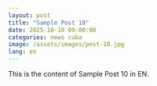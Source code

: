 ```yaml
---
layout: post
title: "Sample Post 10"
date: 2025-10-10 09:00:00
categories: news cuba
image: /assets/images/post-10.jpg
lang: en
---
```


This is the content of Sample Post 10 in EN.
